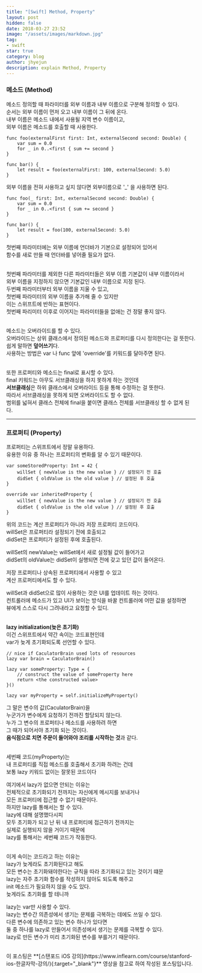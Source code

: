```yaml
---
title: "[Swift] Method, Property"
layout: post
hidden: false
date: 2018-03-27 23:52
image: "/assets/images/markdown.jpg"
tag:
- swift
star: true
category: blog
author: jhyejun
description: explain Method, Property
---
```


### 메소드 (Method)
메소드 정의할 때 파라미터를 외부 이름과 내부 이름으로 구분해 정의할 수 있다.<br>
순서는 외부 이름이 먼저 오고 내부 이름이 그 뒤에 온다.<br>
내부 이름은 메소드 내에서 사용될 지역 변수 이름이고,<br>
외부 이름은 메소드를 호출할 때 사용한다.<br> 

```
func foo(externalFirst first: Int, externalSecond second: Double) {
    var sum = 0.0
    for _ in 0..<first { sum += second }
}

func bar() {
    let result = foo(externalFirst: 100, externalSecond: 5.0)
}
```

외부 이름을 전혀 사용하고 싶지 않다면 외부이름으로 '_' 을 사용하면 된다.

```
func foo(_ first: Int, externalSecond second: Double) {
    var sum = 0.0
    for _ in 0..<first { sum += second }
}

func bar() {
    let result = foo(100, externalSecond: 5.0)
}
```

첫번째 파라미터에는 외부 이름에 언더바가 기본으로 설정되어 있어서<br>
함수를 새로 만들 때 언더바를 넣어줄 필요가 없다.<br>
<br>

첫번째 파라미터를 제외한 다른 파라미터들은 외부 이름 기본값이 내부 이름이라서<br>
외부 이름을 지정하지 않으면 기본값인 내부 이름으로 지정 된다.<br>
두번째 파라미터부터 외부 이름을 지울 수 있고,<br>
첫번째 파라미터의 외부 이름을 추가해 줄 수 있지만<br>
이는 스위프트에 반하는 표현이다.<br>
첫번째 파리미터 이후로 이어지는 파라미터들을 없애는 건 정말 좋지 않다.<br>
<br>

메소드는 오버라이드를 할 수 있다.<br>
오버라이드는 상위 클래스에서 정의된 메소드와 프로퍼티를 다시 정의한다는 걸 뜻한다.<br>
쉽게 말하면 **덮어쓰기**다.<br>
사용하는 방법은 var 나 func 앞에 'override'를 키워드를 달아주면 된다.<br>
<br>

또한 프로퍼티와 메소드는 final로 표시할 수 있다.<br>
final 키워드는 아무도 서브클래싱을 하지 못하게 하는 것인데<br>
**서브클래싱**은 하위 클래스에서 오버라이드 등을 통해 수정하는 걸 뜻한다.<br>
따라서 서브클래싱을 못하게 되면 오버라이드도 할 수 없다.<br>
범위를 넓혀서 클래스 전체에 final을 붙이면 클래스 전체를 서브클래싱 할 수 없게 된다.<br>

---

### 프로퍼티 (Property)

프로퍼티는 스위프트에서 정말 유용하다.<br>
유용한 이유 중 하나는 프로퍼티의 변화를 알 수 있기 때문이다.

```
var someStoredProperty: Int = 42 {
    willSet { newValue is the new value } // 설정되기 전 호출
    didSet { oldValue is the old value } // 설정된 후 호출
}

override var inheritedProperty {
    willSet { newValue is the new value } // 설정되기 전 호출
    didSet { oldValue is the old value } // 설정된 후 호출
}
```

위의 코드는 계산 프로퍼티가 아니라 저장 프로퍼티 코드이다.<br>
willSet은 프로퍼티라 설정되기 전에 호출되고<br>
didSet은 프로퍼티가 설정된 후에 호출된다.<br>

willSet의 newValue는 willSet에서 새로 설정될 값이 들어가고<br>
didSet의 oldValue는 didSet이 실행되면 전에 갖고 있던 값이 들어온다.<br>

저장 프로퍼티나 상속된 프로퍼티에서 사용할 수 있고<br>
계산 프로퍼티에서도 할 수 있다.<br>

willSet과 didSet으로 많이 사용하는 것은 UI를 업데이트 하는 것이다.<br>
컨트롤러에 메소드가 있고 UI가 보이는 방식을 바꿀 컨트롤러에 어떤 값을 설정하면<br>
뷰에게 스스로 다시 그려내라고 요청할 수 있디.<br>
<br>

**lazy initialization(늦은 초기화)**<br>
이건 스위프트에서 약간 속이는 코드표현인데<br>
var가 늦게 초기화되도록 선언할 수 있다.<br>

```
// nice if CaculatorBrain used lots of resources
lazy var brain = CaculatorBrain()

lazy var someProperty: Type = {
    // construct the value of someProperty here
    return <the constructed value>
}()

lazy var myProperty = self.initializeMyProperty()
```

그 말은 변수의 값(CaculatorBrain)을<br>
누군가가 변수에게 요청하기 전까진 할당되지 않는다.<br>
누가 그 변수의 프로퍼티나 메소드를 사용하려 하면<br>
그 때가 되어서야 초기화 되는 것이다.<br>
**음식점으로 치면 주문이 들어와야 조리를 시작하는 것**과 같다.<br>
<br>

세번째 코드(myProperty)는<br>
내 프로퍼티를 직접 메소드를 호출해서 초기화 하려는 건데<br>
보통 lazy 키워드 없이는 잘못된 코드이다<br>

여기에서 lazy가 없으면 안되는 이유는<br>
전체적으로 초기화되기 전까지는 자신에게 메시지를 보내거나<br>
모든 프로퍼티에 접근할 수 없기 때문이다.<br>
하지만 lazy를 통해서는 할 수 있다.<br>
lazy에 대해 설명했다시피<br>
모두 초기화가 되고 난 뒤 내 프로퍼티에 접근하기 전까지는<br>
실제로 실행되지 않을 거이기 때문에<br>
lazy를 통해서는 세번째 코드가 작동한다.<br>
<br>

이게 속이는 코드라고 하는 이유는<br>
lazy가 늦게라도 초기화된다고 해도<br>
모든 변수는 초기화돼야한다는 규칙을 따라 초기화되고 있는 것이기 떄문<br>
lazy는 자주 초기화 함수를 작성하지 않아도 되도록 해주고<br>
init 메소드가 필요하지 않을 수도 있다.<br>
늦게라도 초기화를 할 테니까<br>

lazy는 var만 사용할 수 있다.<br>
lazy는 변수간 의존성에서 생기는 문제를 극복하는 데에도 쓰일 수 있다.<br>
다른 변수에 의존하고 있는 변수 하나가 있다면<br>
둘 중 하나를 lazy로 만들어서 의존성에서 생기는 문제를 극복할 수 있다.<br>
lazy로 만든 변수가 미리 초기화된 변수를 부를거기 때문이다.<br>

<br>
이 포스팅은 **[스탠포드 iOS 강의](https://www.inflearn.com/course/stanford-ios-한글자막-강의/){:target="_blank"}** 영상을
참고로 하여 작성된 포스팅입니다.